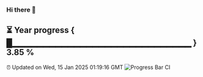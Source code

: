 ### Hi there 👋
⏳ Year progress { █▁▁▁▁▁▁▁▁▁▁▁▁▁▁▁▁▁▁▁▁▁▁▁▁▁▁▁▁▁ } 3.85 %
---
⏰ Updated on Wed, 15 Jan 2025 01:19:16 GMT
![Progress Bar CI](https://github.com/liununu/liununu/workflows/Progress%20Bar%20CI/badge.svg)
